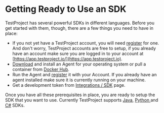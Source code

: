 # Getting Ready to Use an SDK

TestProject has several powerful SDKs in different languages. Before you get started with them, though, there are a few things you need to have in place:

* If you not yet have a TestProject account, you will need [register](https://app.testproject.io/signup/) for one. And don't worry, TestProject accounts are free to setup, if you already have an account make sure you are logged in to your account at [https://app.testproject.io/](https://app.testproject.io).
* [Download](https://app.testproject.io/#/download) and install an Agent for your operating system or pull a container from [Docker Hub](https://hub.docker.com/r/testproject/agent).
* Run the Agent and [register](https://docs.testproject.io/getting-started/installation-and-setup#register-the-agent) it with your Account. If you already have an agent installed make sure it is currently running on your machine.
* Get a development token from [Integrations / SDK](https://app.testproject.io/#/integrations/sdk) page.

Once you have all these prerequisites in place, you are ready to setup the SDK that you want to use. Currently TestProject supports [Java](../opensdk-v2/java-sdk/), [Python ](../opensdk-v2/python-sdk.md)and [C#](broken-reference) SDKs.&#x20;
